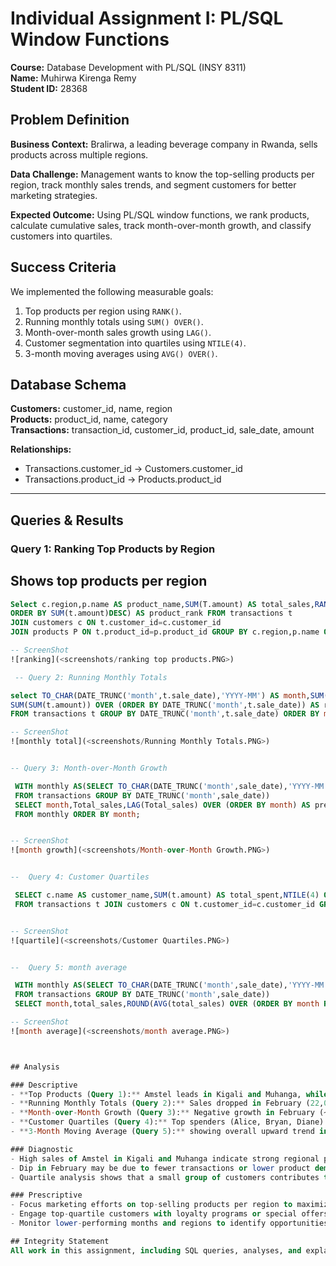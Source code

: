 # Individual Assignment I: PL/SQL Window Functions

**Course:** Database Development with PL/SQL (INSY 8311)  
**Name:** Muhirwa Kirenga Remy  
**Student ID:** 28368  



## Problem Definition
**Business Context:** Bralirwa, a leading beverage company in Rwanda, sells products across multiple regions.  

**Data Challenge:** Management wants to know the top-selling products per region, track monthly sales trends, and segment customers for better marketing strategies.  

**Expected Outcome:** Using PL/SQL window functions, we rank products, calculate cumulative sales, track month-over-month growth, and classify customers into quartiles.  



## Success Criteria
We implemented the following measurable goals:

1. Top products per region using `RANK()`.  
2. Running monthly totals using `SUM() OVER()`.  
3. Month-over-month sales growth using `LAG()`.  
4. Customer segmentation into quartiles using `NTILE(4)`.  
5. 3-month moving averages using `AVG() OVER()`.  


## Database Schema

 **Customers:** customer_id, name, region  
 **Products:** product_id, name, category  
**Transactions:** transaction_id, customer_id, product_id, sale_date, amount  

**Relationships:**
- Transactions.customer_id → Customers.customer_id  
- Transactions.product_id → Products.product_id  

---

## Queries & Results
### Query 1: Ranking Top Products by Region

 ## Shows top products per region
```sql
Select c.region,p.name AS product_name,SUM(T.amount) AS total_sales,RANK() OVER (PARTITION BY c.region 
ORDER BY SUM(t.amount)DESC) AS product_rank FROM transactions t 
JOIN customers c ON t.customer_id=c.customer_id
JOIN products P ON t.product_id=p.product_id GROUP BY c.region,p.name ORDER BY c.region, total_sales DESC;

-- ScreenShot
![ranking](<screenshots/ranking top products.PNG>)

 -- Query 2: Running Monthly Totals

select TO_CHAR(DATE_TRUNC('month',t.sale_date),'YYYY-MM') AS month,SUM(t.amount) AS monthly_sales,
SUM(SUM(t.amount)) OVER (ORDER BY DATE_TRUNC('month',t.sale_date)) AS running _total 
FROM transactions t GROUP BY DATE_TRUNC('month',t.sale_date) ORDER BY month;

-- ScreenShot
![monthly total](<screenshots/Running Monthly Totals.PNG>)


-- Query 3: Month-over-Month Growth

 WITH monthly AS(SELECT TO_CHAR(DATE_TRUNC('month',sale_date),'YYYY-MM') AS month,SUM(amount) AS Total_sales
 FROM transactions GROUP BY DATE_TRUNC('month',sale_date)) 
 SELECT month,Total_sales,LAG(Total_sales) OVER (ORDER BY month) AS previous_month,(Total_sales - LAG(total_sales) OVER (ORDER BY month)) AS growth 
 FROM monthly ORDER BY month;


-- ScreenShot
![month growth](<screenshots/Month-over-Month Growth.PNG>)


--  Query 4: Customer Quartiles 

 SELECT c.name AS customer_name,SUM(t.amount) AS total_spent,NTILE(4) OVER (ORDER BY SUM(t.amount)DESC) AS quartile 
 FROM transactions t JOIN customers c ON t.customer_id=c.customer_id GROUP BY c.customer_id,c.name ORDER BY total_spent DESC;


-- ScreenShot
![quartile](<screenshots/Customer Quartiles.PNG>)


--  Query 5: month average

 WITH monthly AS(SELECT TO_CHAR(DATE_TRUNC('month',sale_date),'YYYY-MM') as month,SUM(amount) AS total_sales 
 FROM transactions GROUP BY DATE_TRUNC('month',sale_date)) 
 SELECT month,total_sales,ROUND(AVG(total_sales) OVER (ORDER BY month ROWS BETWEEN 2 PRECEDING AND CURRENT ROW),2) AS moving_avg_month from monthly ORDER BY month;

-- ScreenShot
![month average](<screenshots/month average.PNG>)



## Analysis

### Descriptive
- **Top Products (Query 1):** Amstel leads in Kigali and Muhanga, while Beer dominates in Huye.  
- **Running Monthly Totals (Query 2):** Sales dropped in February (22,000) but surged in March (68,500), with a running total reaching 142,500.  
- **Month-over-Month Growth (Query 3):** Negative growth in February (~-57.7%), followed by strong recovery in March (~211.4%).  
- **Customer Quartiles (Query 4):** Top spenders (Alice, Bryan, Diane) fall in Quartile 1, contributing most of the revenue.  
- **3-Month Moving Average (Query 5):** showing overall upward trend in sales.

### Diagnostic
- High sales of Amstel in Kigali and Muhanga indicate strong regional preference.  
- Dip in February may be due to fewer transactions or lower product demand that month.  
- Quartile analysis shows that a small group of customers contributes the majority of revenue.

### Prescriptive
- Focus marketing efforts on top-selling products per region to maximize revenue.  
- Engage top-quartile customers with loyalty programs or special offers.  
- Monitor lower-performing months and regions to identify opportunities for growth.

## Integrity Statement
All work in this assignment, including SQL queries, analyses, and explanations, was completed by me. All results and interpretations are my own.